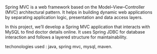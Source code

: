 Spring MVC is a web framework based on the Model–View–Controller (MVC) architectural pattern. It helps in building dynamic web applications by separating application logic, presentation and data access layers.

In this project, we’ll develop a Spring MVC application that interacts with MySQL to find doctor details online. It uses Spring JDBC for database interaction and follows a layered structure for maintainability.

techonologies used :
java,
spring mvc,
mysql,
maven.
